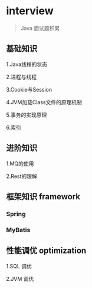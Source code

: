 # interview

> Java 面试题积累

## 基础知识

1.Java线程的状态

2.进程与线程

3.Cookie与Session

4.JVM加载Class文件的原理机制

5.事务的实现原理

6.索引

## 进阶知识

1.MQ的使用

2.Rest的理解

## 框架知识 framework

### Spring 

### MyBatis 

## 性能调优 optimization 

1.SQL 调优

2.JVM 调优